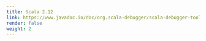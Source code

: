 ```yaml
---
title: Scala 2.12
link: https://www.javadoc.io/doc/org.scala-debugger/scala-debugger-tool_2.12/
render: false
weight: 2
---
```

